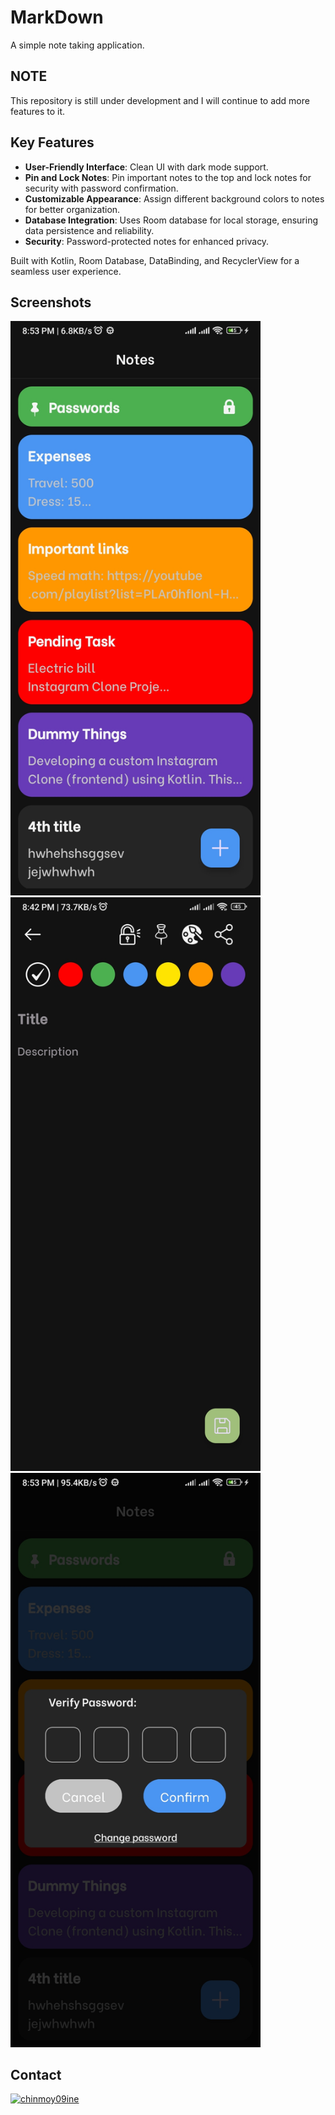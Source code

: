 
# MarkDown

A simple note taking application.

## NOTE

This repository is still under development and I will continue to add more features to it.

## Key Features

- **User-Friendly Interface**: Clean UI with dark mode support.
- **Pin and Lock Notes**: Pin important notes to the top and lock notes for security with password confirmation.
- **Customizable Appearance**: Assign different background colors to notes for better organization.
- **Database Integration**: Uses Room database for local storage, ensuring data persistence and reliability.
- **Security**: Password-protected notes for enhanced privacy.
  
Built with Kotlin, Room Database, DataBinding, and RecyclerView for a seamless user experience.

## Screenshots

<p>

<img src="https://github.com/UndefinedParticle/MarkDown/blob/main/Screenshots/home.jpg?raw=true" alt="LogIn" width = "400" >
<img src="https://github.com/UndefinedParticle/MarkDown/blob/main/Screenshots/note.jpg?raw=true" alt="Register" width = "400" >
<img src="https://github.com/UndefinedParticle/MarkDown/blob/main/Screenshots/password.jpg?raw=true" alt="Home" width = "400" >

</p>


## Contact

<a href="https://www.linkedin.com/in/chinmoy09ine/"><img src="https://raw.githubusercontent.com/rahuldkjain/github-profile-readme-generator/master/src/images/icons/Social/linked-in-alt.svg"  alt="chinmoy09ine" height="30" width="40" /></a>
